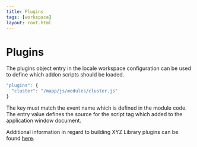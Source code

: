 ```yaml
---
title: Plugins
tags: [workspace]
layout: root.html
---
```


# Plugins

The plugins object entry in the locale workspace configuration can be used to define which addon scripts should be loaded.

```javascript
"plugins": {
  "cluster": "/mapp/js/modules/cluster.js"
}
```

The key must match the event name which is defined in the module code. The entry value defines the source for the script tag which added to the application window document.

Additional information in regard to building XYZ Library plugins can be found [here](/xyz/docs/develop/lib/plugins/).